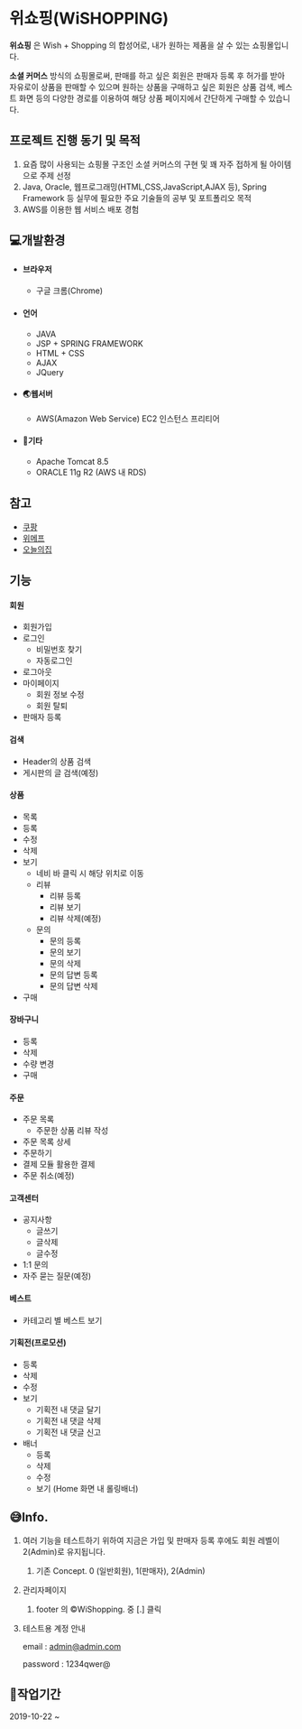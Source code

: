 # 위쇼핑(WiSHOPPING)

__위쇼핑__ 은 Wish + Shopping 의 합성어로, 내가 원하는 제품을 살 수 있는 쇼핑몰입니다.

__소셜 커머스__ 방식의 쇼핑몰로써, 판매를 하고 싶은 회원은 판매자 등록 후 허가를 받아 자유로이 상품을 판매할 수 있으며 원하는 상품을 구매하고 싶은 회원은 상품 검색, 베스트 화면 등의 다양한 경로를 이용하여 해당 상품 페이지에서 간단하게 구매할 수 있습니다.



## 프로젝트 진행 동기 및 목적

1. 요즘 많이 사용되는 쇼핑몰 구조인 소셜 커머스의 구현 및 꽤 자주 접하게 될 아이템으로 주제 선정
2. Java, Oracle, 웹프로그래밍(HTML,CSS,JavaScript,AJAX 등), Spring Framework 등 실무에 필요한 주요 기술들의 공부 및 포트폴리오 목적
3. AWS를 이용한 웹 서비스 배포 경험



## &#128187;개발환경

- #### 브라우저

  - 구글 크롬(Chrome)



- #### 언어

  - JAVA
  - JSP + SPRING FRAMEWORK
  - HTML + CSS
  - AJAX
  - JQuery

  

- #### &#127759;웹서버

  - AWS(Amazon Web Service) EC2 인스턴스 프리티어

  

- #### &#127928;기타

  - Apache Tomcat 8.5
  - ORACLE 11g R2 (AWS 내 RDS)





## 참고

- [쿠팡](https://www.coupang.com/)
- [위메프](https://www.wemakeprice.com/)
- [오늘의집](https://ohou.se/)



## 기능

#### __회원__

- 회원가입
- 로그인
  - 비밀번호 찾기
  - 자동로그인
 - 로그아웃
 - 마이페이지
   - 회원 정보 수정
   - 회원 탈퇴
 - 판매자 등록



#### __검색__

- Header의 상품 검색
- 게시판의 글 검색(예정)



#### __상품__

- 목록
- 등록
- 수정
- 삭제
- 보기
  - 네비 바 클릭 시 해당 위치로 이동
  - 리뷰 
    - 리뷰 등록
    - 리뷰 보기
    - 리뷰 삭제(예정)
  - 문의
    - 문의 등록
    - 문의 보기
    - 문의 삭제
    - 문의 답변 등록
    - 문의 답변 삭제
- 구매



#### __장바구니__

- 등록
- 삭제
- 수량 변경
- 구매



#### __주문__

- 주문 목록
  - 주문한 상품 리뷰 작성
- 주문 목록 상세
- 주문하기
- 결제 모듈 활용한 결제
- 주문 취소(예정)



#### __고객센터__

- 공지사항
  - 글쓰기
  - 글삭제
  - 글수정
- 1:1 문의
- 자주 묻는 질문(예정)



#### __베스트__

- 카테고리 별 베스트 보기



#### __기획전(프로모션)__

- 등록
- 삭제
- 수정
- 보기
  - 기획전 내 댓글 달기
  - 기획전 내 댓글 삭제
  - 기획전 내 댓글 신고
- 배너
  - 등록
  - 삭제
  - 수정
  - 보기 (Home 화면 내 롤링배너)



## &#128517;Info.

1. 여러 기능을 테스트하기 위하여 지금은 가입 및 판매자 등록 후에도 회원 레벨이 2(Admin)로 유지됩니다.

   1. 기존 Concept. 0 (일반회원), 1(판매자), 2(Admin)

2. 관리자페이지

   1. footer 의 ©WiShopping. 중 [.] 클릭

3. 테스트용 계정 안내

   email : admin@admin.com

   password : 1234qwer@



## &#128198;작업기간 

2019-10-22 ~